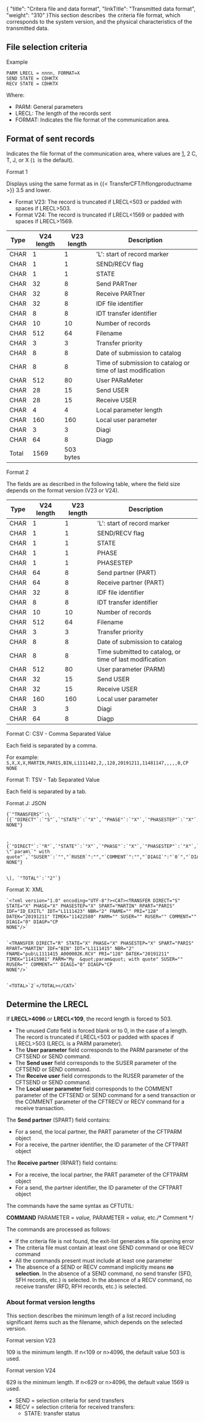 {
    "title": "Critera file and data format",
    "linkTitle": "Transmitted data format",
    "weight": "310"
}This section describes  the criteria file format, which corresponds to
the system version, and the physical characteristics
of the transmitted data.

<span id="Format_of_the_record_sent_in_V2"></span>

## File selection criteria

Example

```
PARM LRECL = nnnn, FORMAT=X
SEND STATE = CDHKTX
RECV STATE = CDHKTX
```

Where:

-   PARM: General
    parameters
-   LRECL: The length
    of the records sent
-   FORMAT: Indicates the file format of the communication area.

## Format of sent records

Indicates the file format of the communication area, where values are <u>1</u>, 2 C, T, J, or X (`1 `is the default).

Format 1

Displays using the same format as in {{< TransferCFT/hflongproductname  >}} 3.5 and lower.

-   Format V23: The record is truncated if LRECL&lt;503 or padded with spaces if LRECL>503.
-   Format V24: The record is truncated if LRECL&lt;1569 or padded with spaces if LRECL>1569.


| Type  | V24 length  | V23 length  | Description  |
| --- | --- | --- | --- |
|  CHAR  |  1  |  1  |  'L': start of record marker  |
|  CHAR  |  1  |  1  |  SEND/RECV flag  |
|  CHAR  |  1  |  1  |  STATE  |
|  CHAR  |  32  |  8  |  Send PARTner  |
|  CHAR  |  32  |  8  |  Receive PARTner  |
|  CHAR  |  32  |  8  |  IDF file identifier  |
|  CHAR  |  8  |  8  |  IDT transfer identifier  |
|  CHAR  |  10  |  10  |  Number of records  |
|  CHAR  |  512  |  64  |  Filename  |
|  CHAR  |  3  |  3  |  Transfer priority  |
|  CHAR  |  8  |  8  |  Date of submission to catalog  |
|  CHAR  |  8  |  8  |  Time of submission to catalog or time of last modification  |
|  CHAR  |  512  |  80  |  User PARaMeter  |
|  CHAR  |  28  |  15  |  Send USER  |
|  CHAR  |  28  |  15  |  Receive USER  |
|  CHAR  |  4  |  4  |  Local parameter length  |
|  CHAR  |  160  |  160  |  Local user parameter  |
|  CHAR  |  3  |  3  |  Diagi  |
|  CHAR  |  64  |  8  |  Diagp  |
|  Total  |  1569  |  503 bytes  |   |


Format 2

The fields are as described in the following table, where the field size depends on the format version (V23 or V24).


|  Type  |  V24 length  |  V23 length  |  Description  |
| --- | --- | --- | --- |
|  CHAR  |  1  |  1  |  'L': start of record marker  |
|  CHAR  |  1  |  1  |  SEND/RECV flag  |
|  CHAR  |  1  |  1  |  STATE  |
|  CHAR  |  1  |  1  |  PHASE  |
|  CHAR  |  1  |  1  |  PHASESTEP  |
|  CHAR  |  64  |  8  |  Send partner (PART)  |
|  CHAR  |  64  |  8  |  Receive partner (PART)  |
|  CHAR  |  32  |  8  |  IDF file identifier  |
|  CHAR  |  8  |  8  |  IDT transfer identifier  |
|  CHAR  |  10  |  10  |  Number of records  |
|  CHAR  |  512  |  64  |  Filename  |
|  CHAR  |  3  |  3  |  Transfer priority  |
|  CHAR  |  8  |  8  |  Date of submission to catalog  |
|  CHAR  |  8  |  8  |  Time submitted to catalog, or time of last modification  |
|  CHAR  |  512  |  80  |  User parameter (PARM)  |
|  CHAR  |  32  |  15  |  Send USER  |
|  CHAR  |  32  |  15  |  Receive USER  |
|  CHAR  |  160  |  160  |  Local user parameter  |
|  CHAR  |  3  |  3  |  Diagi  |
|  CHAR  |  64  |  8  |  Diagp  |


Format C: CSV - Comma Separated Value

Each field is separated by a comma.

For example: `S,X,X,X,MARTIN,PARIS,BIN,L1111482,2,,128,20191211,11481147,,,,,0,CP NONE`

Format T: TSV - Tab Separated Value

Each field is separated by a tab.

Format J: JSON

```
{`"TRANSFERS"`:\[{`"DIRECT"`:`"S"`,`"STATE"`:`"X"`,`"PHASE"`:`"X"`,`"PHASESTEP"`:`"X"`,`"SPART"`:`"MARTIN"`,`"RPART"`:`"PARIS"`,`"IDF"`:`"ID_EXITL"`,`"IDT"`:`"L1111482"`,`"NBR"`:`"2"`,`"FNAME"`:`"","`PRI`":"`128`","`DATEK`":"`20191211`","`TIMEK`":"`11481147`","`PARM`":"","`SUSER`":"","`RUSER`":"","`COMMENT`":"","`DIAGI`":"`0`","`DIAGP`":"`CP NONE"}                                                                                                                                                                                                                                                                                                                                                                                                                                                                                                                                                                                                                                                                                                                                                        
,{`"DIRECT"`:`"R"`,`"STATE"`:`"X"`,`"PHASE"`:`"X"`,`"PHASESTEP"`:`"X"`,`"SPART"`:`"PARIS"`,`"RPART"`:`"MARTIN"`,`"IDF"`:`"BIN"`,`"IDT"`:`"L1111475"`,`"NBR"`:`"2"`,`"FNAME"`:`"pub\\L1111475_A000002Q.RCV"`,`"PRI"`:`"128"`,`"DATEK"`:`"20191211"`,`"TIMEK"`:`"11475343"`,`"PARM"`:`"My \"`param\`" with quote"`,`"SUSER"`:`"","`RUSER`":"","`COMMENT`":"","`DIAGI`":"`0`","`DIAGP`":"`CP NONE"}                                                                                                                                                                                                                                                                                                                                                                                                                                                                                                                                                                                                                                                                                                                         
\], `"TOTAL"`:`"2"`}            
```

Format X: XML

```
`<?xml version="1.0" encoding="UTF-8"?><CAT><TRANSFER DIRECT="S" STATE="X" PHASE="X" PHASESTEP="X" SPART="MARTIN" RPART="PARIS" IDF="ID_EXITL" IDT="L1111423" NBR="2" FNAME="" PRI="128" DATEK="20191211" TIMEK="11422580" PARM="" SUSER="" RUSER="" COMMENT="" DIAGI="0" DIAGP="CP NONE"/>`                                                                                                                                                                                                                                                                                                                                                                                                                                                                                                                                                                                                                                                                                                                                                  `<TRANSFER DIRECT="R" STATE="X" PHASE="X" PHASESTEP="X" SPART="PARIS" RPART="MARTIN" IDF="BIN" IDT="L1111415" NBR="2" FNAME="pub\L1111415_A000002K.RCV" PRI="128" DATEK="20191211" TIMEK="11415981" PARM="My  &quot;param&quot; with quote" SUSER="" RUSER="" COMMENT="" DIAGI="0" DIAGP="CP NONE"/>`                                                                                                                                                                                                                                                                                                                                                                                                                                                                                                                                                                                                                                                                                                                                                     
`<TOTAL>`2`</TOTAL></CAT>`      
```

## Determine the LRECL 

If **LRECL>4096** or **LRECL&lt;109**, the record length is
forced to 503.

-   The unused *Cata* field is forced blank or to
    0, in the case of a length.  
    The record is truncated if LRECL&lt;503 or padded with spaces if LRECL>503
    (LRECL is a PARM parameter).
-   The **User parameter** field corresponds to the PARM parameter of
    the CFTSEND or SEND command.
-   The **Send user** field corresponds to the SUSER parameter of the
    CFTSEND or SEND command.
-   The **Receive user** field corresponds to the RUSER parameter of
    the CFTSEND or SEND command.
-   The **Local user parameter** field corresponds to the COMMENT parameter
    of the CFTSEND or SEND command for a send transaction or the COMMENT parameter
    of the CFTRECV or RECV command for a receive transaction.

The **Send partner** (SPART) field contains:

-   For a send, the
    local partner, the PART parameter of the CFTPARM object
-   For a receive,
    the partner identifier, the ID parameter of the CFTPART object

The **Receive partner** (RPART) field contains:

-   For a receive,
    the local partner, the PART parameter of the CFTPARM object
-   For a send, the
    partner identifier, the ID parameter of the CFTPART object

The commands have the same syntax as CFTUTIL:

**COMMAND** PARAMETER = *value,*
PARAMETER = *value,* etc./\*
Comment \*/

The commands are processed as follows:

-   If the criteria
    file is not found, the exit-list generates a file opening error
-   The criteria file
    must contain at least one SEND command or one RECV command
-   All the commands
    present must include at least one parameter
-   The absence of
    a SEND or RECV command implicitly means **no selection**. In the absence
    of a SEND command, no send transfer (SFD, SFH records, etc.) is selected.
    In the absence of a RECV command, no receive transfer (RFD, RFH records,
    etc.) is selected.

### About format version lengths

This section describes the minimum length of a list record including
significant items such as the filename, which depends on the selected version.

Format version V23

109 is the minimum length. If n&lt;109 or n>4096, the default value 503 is used.

Format version V24

629 is the minimum length. If n&lt;629 or n>4096, the default value 1569 is used.

-   SEND = selection
    criteria for send transfers
-   RECV = selection
    criteria for received transfers:
    -   STATE: transfer
        status
